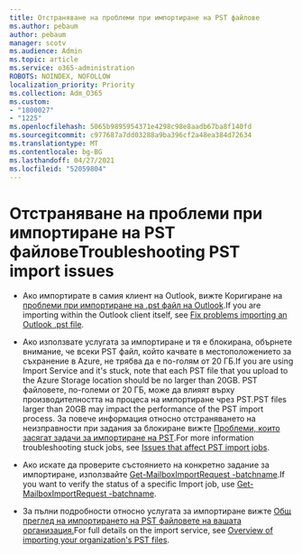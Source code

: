 ```yaml
---
title: Отстраняване на проблеми при импортиране на PST файлове
ms.author: pebaum
author: pebaum
manager: scotv
ms.audience: Admin
ms.topic: article
ms.service: o365-administration
ROBOTS: NOINDEX, NOFOLLOW
localization_priority: Priority
ms.collection: Adm_O365
ms.custom:
- "1800027"
- "1225"
ms.openlocfilehash: 5065b9895954371e4298c98e8aadb67ba8f140fd
ms.sourcegitcommit: c977687a7dd03288a9ba396cf2a48ea384d72634
ms.translationtype: MT
ms.contentlocale: bg-BG
ms.lasthandoff: 04/27/2021
ms.locfileid: "52059804"
---
```

# <a name="troubleshooting-pst-import-issues"></a><span data-ttu-id="7573c-102">Отстраняване на проблеми при импортиране на PST файлове</span><span class="sxs-lookup"><span data-stu-id="7573c-102">Troubleshooting PST import issues</span></span>

- <span data-ttu-id="7573c-103">Ако импортирате в самия клиент на Outlook, вижте Коригиране на [проблеми при импортиране на .pst файл на Outlook](https://support.office.com/article/Fix-problems-importing-an-Outlook-pst-file-2d2e50dc-5c36-4ab2-ab50-f1be733b3d6e).</span><span class="sxs-lookup"><span data-stu-id="7573c-103">If you are importing within the Outlook client itself, see [Fix problems importing an Outlook .pst file](https://support.office.com/article/Fix-problems-importing-an-Outlook-pst-file-2d2e50dc-5c36-4ab2-ab50-f1be733b3d6e).</span></span>

- <span data-ttu-id="7573c-104">Ако използвате услугата за импортиране и тя е блокирана, обърнете внимание, че всеки PST файл, който качвате в местоположението за съхранение в Azure, не трябва да е по-голям от 20 ГБ.</span><span class="sxs-lookup"><span data-stu-id="7573c-104">If you are using Import Service and it's stuck, note that each PST file that you upload to the Azure Storage location should be no larger than 20GB.</span></span> <span data-ttu-id="7573c-105">PST файловете, по-големи от 20 ГБ, може да влияят върху производителността на процеса на импортиране чрез PST.</span><span class="sxs-lookup"><span data-stu-id="7573c-105">PST files larger than 20GB may impact the performance of the PST import process.</span></span> <span data-ttu-id="7573c-106">За повече информация относно отстраняването на неизправности при задания за блокиране вижте [Проблеми, които засягат задачи за импортиране на PST](https://docs.microsoft.com/office365/troubleshoot/pst-import-service/issues-with-pst-import-job).</span><span class="sxs-lookup"><span data-stu-id="7573c-106">For more information troubleshooting stuck jobs, see [Issues that affect PST import jobs](https://docs.microsoft.com/office365/troubleshoot/pst-import-service/issues-with-pst-import-job).</span></span>

- <span data-ttu-id="7573c-107">Ако искате да проверите състоянието на конкретно задание за импортиране, използвайте [Get-MailboxImportRequest -batchname](https://docs.microsoft.com/powershell/module/exchange/mailboxes/get-mailboximportrequest).</span><span class="sxs-lookup"><span data-stu-id="7573c-107">If you want to verify the status of a specific Import job, use [Get-MailboxImportRequest -batchname](https://docs.microsoft.com/powershell/module/exchange/mailboxes/get-mailboximportrequest).</span></span>

- <span data-ttu-id="7573c-108">За пълни подробности относно услугата за импортиране вижте [Общ преглед на импортирането на PST файловете на вашата организация.](https://docs.microsoft.com/microsoft-365/compliance/importing-pst-files-to-office-365?view=o365-worldwide)</span><span class="sxs-lookup"><span data-stu-id="7573c-108">For full details on the import service, see [Overview of importing your organization's PST files](https://docs.microsoft.com/microsoft-365/compliance/importing-pst-files-to-office-365?view=o365-worldwide).</span></span>
